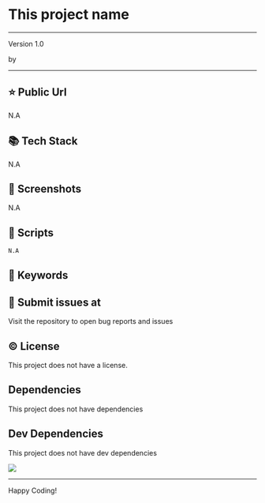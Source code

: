 # This project name

****

<p>Version 1.0</p>
<p>by </p>

<hr/>





## ⭐ Public Url

N.A

## 📚 Tech Stack

N.A

## 📸 Screenshots

N.A

## 📜 Scripts

```sh
N.A
```

## 🔑 Keywords



## 👾 Submit issues at

Visit the repository to open bug reports and issues

## ©️ License

This project does not have a license.

## Dependencies

This project does not have dependencies

## Dev Dependencies

This project does not have dev dependencies

<img src="https://cdn.dribbble.com/users/2401141/screenshots/5487982/developers-gif-showcase.gif"/>

<hr/>
Happy Coding!

